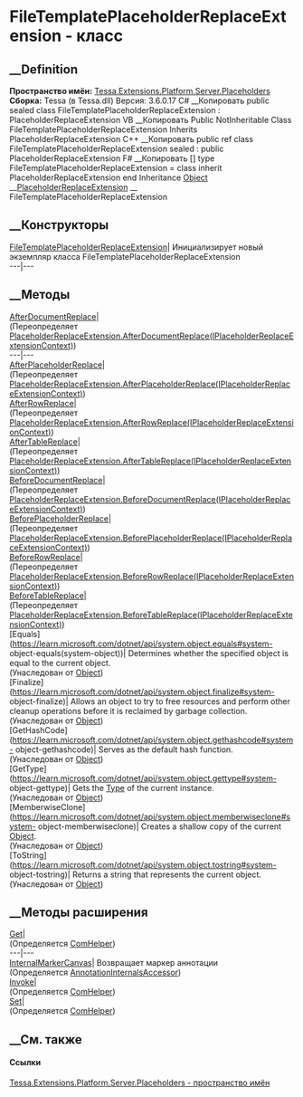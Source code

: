 # FileTemplatePlaceholderReplaceExtension - класс
##  __Definition
 **Пространство имён:**
[Tessa.Extensions.Platform.Server.Placeholders](N_Tessa_Extensions_Platform_Server_Placeholders.htm)  
 **Сборка:** Tessa (в Tessa.dll) Версия: 3.6.0.17
C# __Копировать
     public sealed class FileTemplatePlaceholderReplaceExtension : PlaceholderReplaceExtension
VB __Копировать
     Public NotInheritable Class FileTemplatePlaceholderReplaceExtension
    	Inherits PlaceholderReplaceExtension
C++ __Копировать
     public ref class FileTemplatePlaceholderReplaceExtension sealed : public PlaceholderReplaceExtension
F# __Копировать
     [<SealedAttribute>]
    type FileTemplatePlaceholderReplaceExtension = 
        class
            inherit PlaceholderReplaceExtension
        end
Inheritance
    [Object](https://learn.microsoft.com/dotnet/api/system.object) __[PlaceholderReplaceExtension](T_Tessa_Platform_Placeholders_Extensions_PlaceholderReplaceExtension.htm) __ FileTemplatePlaceholderReplaceExtension
##  __Конструкторы
[FileTemplatePlaceholderReplaceExtension](M_Tessa_Extensions_Platform_Server_Placeholders_FileTemplatePlaceholderReplaceExtension__ctor.htm)|
Инициализирует новый экземпляр класса FileTemplatePlaceholderReplaceExtension  
---|---  
##  __Методы
[AfterDocumentReplace](M_Tessa_Extensions_Platform_Server_Placeholders_FileTemplatePlaceholderReplaceExtension_AfterDocumentReplace.htm)|  
(Переопределяет
[PlaceholderReplaceExtension.AfterDocumentReplace(IPlaceholderReplaceExtensionContext)](M_Tessa_Platform_Placeholders_Extensions_PlaceholderReplaceExtension_AfterDocumentReplace.htm))  
---|---  
[AfterPlaceholderReplace](M_Tessa_Extensions_Platform_Server_Placeholders_FileTemplatePlaceholderReplaceExtension_AfterPlaceholderReplace.htm)|  
(Переопределяет
[PlaceholderReplaceExtension.AfterPlaceholderReplace(IPlaceholderReplaceExtensionContext)](M_Tessa_Platform_Placeholders_Extensions_PlaceholderReplaceExtension_AfterPlaceholderReplace.htm))  
[AfterRowReplace](M_Tessa_Extensions_Platform_Server_Placeholders_FileTemplatePlaceholderReplaceExtension_AfterRowReplace.htm)|  
(Переопределяет
[PlaceholderReplaceExtension.AfterRowReplace(IPlaceholderReplaceExtensionContext)](M_Tessa_Platform_Placeholders_Extensions_PlaceholderReplaceExtension_AfterRowReplace.htm))  
[AfterTableReplace](M_Tessa_Extensions_Platform_Server_Placeholders_FileTemplatePlaceholderReplaceExtension_AfterTableReplace.htm)|  
(Переопределяет
[PlaceholderReplaceExtension.AfterTableReplace(IPlaceholderReplaceExtensionContext)](M_Tessa_Platform_Placeholders_Extensions_PlaceholderReplaceExtension_AfterTableReplace.htm))  
[BeforeDocumentReplace](M_Tessa_Extensions_Platform_Server_Placeholders_FileTemplatePlaceholderReplaceExtension_BeforeDocumentReplace.htm)|  
(Переопределяет
[PlaceholderReplaceExtension.BeforeDocumentReplace(IPlaceholderReplaceExtensionContext)](M_Tessa_Platform_Placeholders_Extensions_PlaceholderReplaceExtension_BeforeDocumentReplace.htm))  
[BeforePlaceholderReplace](M_Tessa_Extensions_Platform_Server_Placeholders_FileTemplatePlaceholderReplaceExtension_BeforePlaceholderReplace.htm)|  
(Переопределяет
[PlaceholderReplaceExtension.BeforePlaceholderReplace(IPlaceholderReplaceExtensionContext)](M_Tessa_Platform_Placeholders_Extensions_PlaceholderReplaceExtension_BeforePlaceholderReplace.htm))  
[BeforeRowReplace](M_Tessa_Extensions_Platform_Server_Placeholders_FileTemplatePlaceholderReplaceExtension_BeforeRowReplace.htm)|  
(Переопределяет
[PlaceholderReplaceExtension.BeforeRowReplace(IPlaceholderReplaceExtensionContext)](M_Tessa_Platform_Placeholders_Extensions_PlaceholderReplaceExtension_BeforeRowReplace.htm))  
[BeforeTableReplace](M_Tessa_Extensions_Platform_Server_Placeholders_FileTemplatePlaceholderReplaceExtension_BeforeTableReplace.htm)|  
(Переопределяет
[PlaceholderReplaceExtension.BeforeTableReplace(IPlaceholderReplaceExtensionContext)](M_Tessa_Platform_Placeholders_Extensions_PlaceholderReplaceExtension_BeforeTableReplace.htm))  
[Equals](https://learn.microsoft.com/dotnet/api/system.object.equals#system-
object-equals\(system-object\))| Determines whether the specified object is
equal to the current object.  
(Унаследован от
[Object](https://learn.microsoft.com/dotnet/api/system.object))  
[Finalize](https://learn.microsoft.com/dotnet/api/system.object.finalize#system-
object-finalize)| Allows an object to try to free resources and perform other
cleanup operations before it is reclaimed by garbage collection.  
(Унаследован от
[Object](https://learn.microsoft.com/dotnet/api/system.object))  
[GetHashCode](https://learn.microsoft.com/dotnet/api/system.object.gethashcode#system-
object-gethashcode)| Serves as the default hash function.  
(Унаследован от
[Object](https://learn.microsoft.com/dotnet/api/system.object))  
[GetType](https://learn.microsoft.com/dotnet/api/system.object.gettype#system-
object-gettype)| Gets the
[Type](https://learn.microsoft.com/dotnet/api/system.type) of the current
instance.  
(Унаследован от
[Object](https://learn.microsoft.com/dotnet/api/system.object))  
[MemberwiseClone](https://learn.microsoft.com/dotnet/api/system.object.memberwiseclone#system-
object-memberwiseclone)| Creates a shallow copy of the current
[Object](https://learn.microsoft.com/dotnet/api/system.object).  
(Унаследован от
[Object](https://learn.microsoft.com/dotnet/api/system.object))  
[ToString](https://learn.microsoft.com/dotnet/api/system.object.tostring#system-
object-tostring)| Returns a string that represents the current object.  
(Унаследован от
[Object](https://learn.microsoft.com/dotnet/api/system.object))  
##  __Методы расширения
[Get](M_Tessa_Extensions_Default_Client_EDS_ComHelper_Get.htm)|  
(Определяется
[ComHelper](T_Tessa_Extensions_Default_Client_EDS_ComHelper.htm))  
---|---  
[InternalMarkerCanvas](M_Tessa_UI_Views_Charting_Annotations_AnnotationInternalsAccessor_InternalMarkerCanvas.htm)|
Возвращает маркер аннотации  
(Определяется
[AnnotationInternalsAccessor](T_Tessa_UI_Views_Charting_Annotations_AnnotationInternalsAccessor.htm))  
[Invoke](M_Tessa_Extensions_Default_Client_EDS_ComHelper_Invoke.htm)|  
(Определяется
[ComHelper](T_Tessa_Extensions_Default_Client_EDS_ComHelper.htm))  
[Set](M_Tessa_Extensions_Default_Client_EDS_ComHelper_Set.htm)|  
(Определяется
[ComHelper](T_Tessa_Extensions_Default_Client_EDS_ComHelper.htm))  
##  __См. также
#### Ссылки
[Tessa.Extensions.Platform.Server.Placeholders - пространство
имён](N_Tessa_Extensions_Platform_Server_Placeholders.htm)

